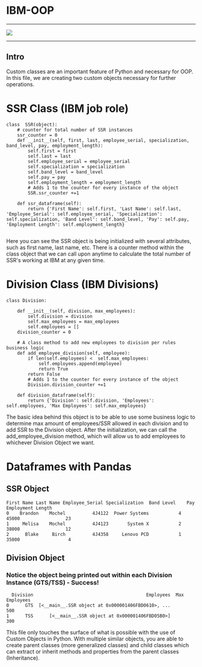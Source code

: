 # IBM-OOP

___

![](https://img.shields.io/badge/BackEnd-Python-informational?style=flat&logo=<LOGO_NAME>&logoColor=white&color=5F7FF6)

___

## Intro

Custom classes are an important feature of Python and necessary for OOP.  In this file, we are creating two custom objects necessary for further operations. 

# SSR Class (IBM job role)

```
class  SSR(object):
    # counter for total number of SSR instances
    ssr_counter = 0
    def __init__(self, first, last, employee_serial, specialization, band_level, pay, employment_length):
        self.first = first
        self.last = last
        self.employee_serial = employee_serial 
        self.specialization = specialization
        self.band_level = band_level
        self.pay = pay
        self.employment_length = employment_length  
        # Adds 1 to the counter for every instance of the object     
        SSR.ssr_counter +=1

    def ssr_dataframe(self):
        return {'First Name': self.first, 'Last Name': self.last, 'Employee_Serial': self.employee_serial, 'Specialization': self.specialization, 'Band Level': self.band_level, 'Pay': self.pay, 'Employment Length': self.employment_length}
        
```
Here you can see the SSR object is being initialized with several attributes, such as first name, last name, etc.  There is a counter method within the class object that we can call upon anytime to calculate the total number of SSR's working at IBM at any given time.  

# Division Class (IBM Divisions)

```
class Division:
    
    def __init__(self, division, max_employees):
        self.division = division
        self.max_employees = max_employees
        self.employees = []
    division_counter = 0   

    # A class method to add new employees to division per rules business logic
    def add_employee_division(self, employee):
        if len(self.employees) <  self.max_employees:
            self.employees.append(employee)
            return True 
        return False
        # Adds 1 to the counter for every instance of the object 
        Division.division_counter +=1

    def division_dataframe(self):
        return {'Division': self.division, 'Employees': self.employees, 'Max Employees': self.max_employees}

```

The basic idea behind this object is to be able to use some business logic to determine max amount of employees/SSR allowed in each division and to add SSR to the Division object.  After the initialization, we can call the add_employee_division method, which will allow us to add employees to whichever Division Object we want.  

# Dataframes with Pandas

## SSR Object
```
First Name Last Name Employee_Serial Specialization  Band Level    Pay  Employment Length
0    Brandon    Mochel          4J4122  Power Systems           4  45000                 23
1     Melisa    Mochel          4J4123       System X           2  38000                 12
2      Blake     Birch          4J4358     Lenovo PCD           1  35000                  4
```
## Division Object
### Notice the object being printed out within each Division Instance (GTS/TSS) - Success!
```
  Division                                          Employees  Max Employees
0      GTS  [<__main__.SSR object at 0x000001406FBD0610>, ...            500
1      TSS      [<__main__.SSR object at 0x000001406FBD05B0>]            300
```
This file only touches the surface of what is possible with the use of Custom Objects in Python.  With multiple similar objects, you are able to create parent classes (more generalized classes) and child classes which can extract or inherit methods and properties from the parent classes (Inheritance).  
